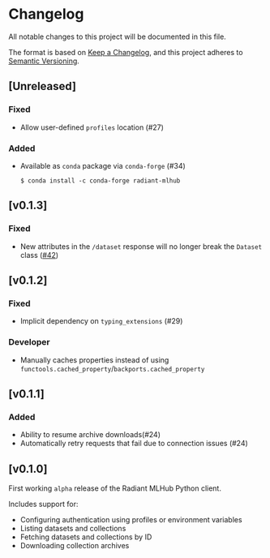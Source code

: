 # Changelog
All notable changes to this project will be documented in this file.

The format is based on [Keep a Changelog](https://keepachangelog.com/en/1.0.0/),
and this project adheres to [Semantic Versioning](https://semver.org/spec/v2.0.0.html).

## \[Unreleased\]

### Fixed

* Allow user-defined `profiles` location (#27)

### Added

* Available as `conda` package via `conda-forge` (#34)

    ```console
    $ conda install -c conda-forge radiant-mlhub
    ```

## \[v0.1.3\]

### Fixed

* New attributes in the `/dataset` response will no longer break the `Dataset` class
  ([#42](https://github.com/radiantearth/radiant-mlhub/pull/42))

## \[v0.1.2\]

### Fixed

* Implicit dependency on `typing_extensions` (#29)

### Developer

* Manually caches properties instead of using `functools.cached_property`/`backports.cached_property`

## \[v0.1.1\]

### Added

* Ability to resume archive downloads(#24)
* Automatically retry requests that fail due to connection issues (#24)

## \[v0.1.0\]

First working `alpha` release of the Radiant MLHub Python client. 

Includes support for:

* Configuring authentication using profiles or environment variables
* Listing datasets and collections
* Fetching datasets and collections by ID
* Downloading collection archives

